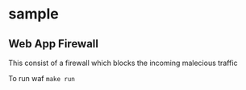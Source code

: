 # sample
## Web App Firewall
This consist of a firewall which blocks the incoming malecious traffic

To run waf `make run`
